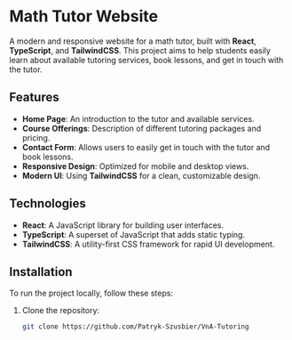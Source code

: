 # Math Tutor Website

A modern and responsive website for a math tutor, built with **React**, **TypeScript**, and **TailwindCSS**. This project aims to help students easily learn about available tutoring services, book lessons, and get in touch with the tutor.

## Features

- **Home Page**: An introduction to the tutor and available services.
- **Course Offerings**: Description of different tutoring packages and pricing.
- **Contact Form**: Allows users to easily get in touch with the tutor and book lessons.
- **Responsive Design**: Optimized for mobile and desktop views.
- **Modern UI**: Using **TailwindCSS** for a clean, customizable design.

## Technologies

- **React**: A JavaScript library for building user interfaces.
- **TypeScript**: A superset of JavaScript that adds static typing.
- **TailwindCSS**: A utility-first CSS framework for rapid UI development.

## Installation

To run the project locally, follow these steps:

1. Clone the repository:
   ```bash
   git clone https://github.com/Patryk-Szusbier/VnA-Tutoring
   ```
